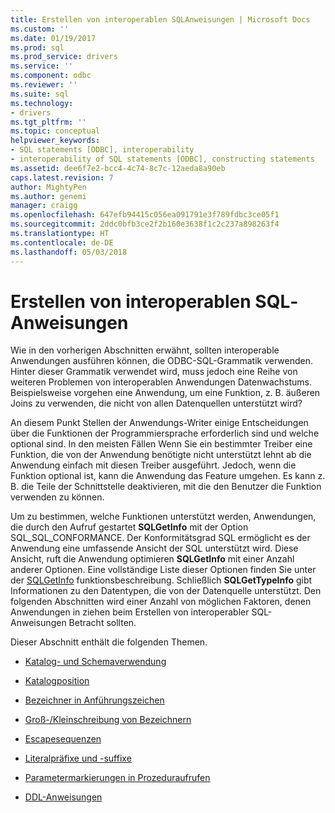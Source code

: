 ```yaml
---
title: Erstellen von interoperablen SQL­Anweisungen | Microsoft Docs
ms.custom: ''
ms.date: 01/19/2017
ms.prod: sql
ms.prod_service: drivers
ms.service: ''
ms.component: odbc
ms.reviewer: ''
ms.suite: sql
ms.technology:
- drivers
ms.tgt_pltfrm: ''
ms.topic: conceptual
helpviewer_keywords:
- SQL statements [ODBC], interoperability
- interoperability of SQL statements [ODBC], constructing statements
ms.assetid: dee6f7e2-bcc4-4c74-8c7c-12aeda8a90eb
caps.latest.revision: 7
author: MightyPen
ms.author: genemi
manager: craigg
ms.openlocfilehash: 647efb94415c056ea091791e3f789fdbc3ce05f1
ms.sourcegitcommit: 2ddc0bfb3ce2f2b160e3638f1c2c237a898263f4
ms.translationtype: HT
ms.contentlocale: de-DE
ms.lasthandoff: 05/03/2018
---
```

# <a name="constructing-interoperable-sql-statements"></a>Erstellen von interoperablen SQL­Anweisungen
Wie in den vorherigen Abschnitten erwähnt, sollten interoperable Anwendungen ausführen können, die ODBC-SQL-Grammatik verwenden. Hinter dieser Grammatik verwendet wird, muss jedoch eine Reihe von weiteren Problemen von interoperablen Anwendungen Datenwachstums. Beispielsweise vorgehen eine Anwendung, um eine Funktion, z. B. äußeren Joins zu verwenden, die nicht von allen Datenquellen unterstützt wird?  
  
 An diesem Punkt Stellen der Anwendungs-Writer einige Entscheidungen über die Funktionen der Programmiersprache erforderlich sind und welche optional sind. In den meisten Fällen Wenn Sie ein bestimmter Treiber eine Funktion, die von der Anwendung benötigte nicht unterstützt lehnt ab die Anwendung einfach mit diesen Treiber ausgeführt. Jedoch, wenn die Funktion optional ist, kann die Anwendung das Feature umgehen. Es kann z. B. die Teile der Schnittstelle deaktivieren, mit die den Benutzer die Funktion verwenden zu können.  
  
 Um zu bestimmen, welche Funktionen unterstützt werden, Anwendungen, die durch den Aufruf gestartet **SQLGetInfo** mit der Option SQL_SQL_CONFORMANCE. Der Konformitätsgrad SQL ermöglicht es der Anwendung eine umfassende Ansicht der SQL unterstützt wird. Diese Ansicht, ruft die Anwendung optimieren **SQLGetInfo** mit einer Anzahl anderer Optionen. Eine vollständige Liste dieser Optionen finden Sie unter der [SQLGetInfo](../../../odbc/reference/syntax/sqlgetinfo-function.md) funktionsbeschreibung. Schließlich **SQLGetTypeInfo** gibt Informationen zu den Datentypen, die von der Datenquelle unterstützt. Den folgenden Abschnitten wird einer Anzahl von möglichen Faktoren, denen Anwendungen in ziehen beim Erstellen von interoperabler SQL-Anweisungen Betracht sollten.  
  
 Dieser Abschnitt enthält die folgenden Themen.  
  
-   [Katalog- und Schemaverwendung](../../../odbc/reference/develop-app/catalog-and-schema-usage.md)  
  
-   [Katalogposition](../../../odbc/reference/develop-app/catalog-position.md)  
  
-   [Bezeichner in Anführungszeichen](../../../odbc/reference/develop-app/quoted-identifiers.md)  
  
-   [Groß-/Kleinschreibung von Bezeichnern](../../../odbc/reference/develop-app/identifier-case.md)  
  
-   [Escapesequenzen](../../../odbc/reference/develop-app/escape-sequences.md)  
  
-   [Literalpräfixe und -suffixe](../../../odbc/reference/develop-app/literal-prefixes-and-suffixes.md)  
  
-   [Parametermarkierungen in Prozeduraufrufen](../../../odbc/reference/develop-app/parameter-markers-in-procedure-calls.md)  
  
-   [DDL-Anweisungen](../../../odbc/reference/develop-app/ddl-statements.md)

